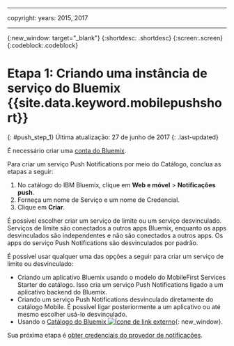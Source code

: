 
---

copyright:
 years: 2015, 2017

---

{:new_window: target="_blank"}
{:shortdesc: .shortdesc}
{:screen:.screen}
{:codeblock:.codeblock}

# Etapa 1: Criando uma instância de serviço do Bluemix {{site.data.keyword.mobilepushshort}}
{: #push_step_1}
Última atualização: 27 de junho de 2017
{: .last-updated}

É necessário criar uma [conta do Bluemix](https://console.bluemix.net/registration/).

Para criar um serviço Push Notifications por meio do Catálogo, conclua as etapas a seguir:

1. No catálogo do IBM Bluemix, clique em **Web e móvel** > **Notificações push**.
2. Forneça um nome de Serviço e um nome de Credencial. 
3. Clique em **Criar**. 

É possível escolher criar um serviço de limite ou um serviço desvinculado. Serviços de limite são conectados a outros apps Bluemix, enquanto os apps desvinculados são independentes e não são conectados a outros apps. Os apps do serviço Push Notifications são desvinculados por padrão.

É possível usar qualquer uma das opções a seguir para criar um serviço de limite ou desvinculado:

- Criando um aplicativo Bluemix usando o modelo do MobileFirst Services Starter do catálogo. Isso cria um serviço Push Notifications ligado a um aplicativo backend do Bluemix.
- Criando um serviço Push Notifications desvinculado diretamente do catálogo Mobile. É possível ligar posteriormente a um aplicativo ou até mesmo escolher usá-lo desvinculado. 
- Usando o [Catálogo do Bluemix ![Ícone de link externo](../../icons/launch-glyph.svg "Ícone de link externo")](https://console.ng.bluemix.net/catalog/){: new_window}.


Sua próxima etapa é [obter credenciais do provedor de notificações](push_step_1.html).




